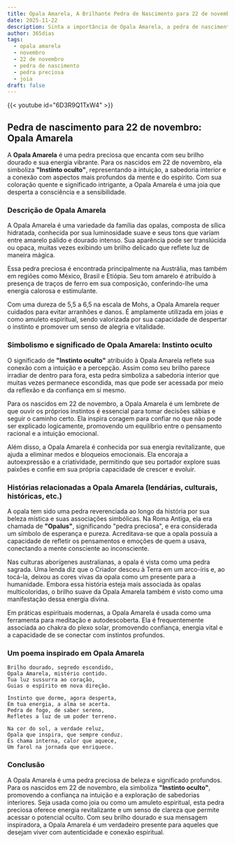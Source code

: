 ```yaml
---
title: Opala Amarela, A Brilhante Pedra de Nascimento para 22 de novembro
date: 2025-11-22
description: Sinta a importância de Opala Amarela, a pedra de nascimento de 22 de novembro que simboliza Instinto oculto. Deixe que sua beleza e significado iluminem seu dia.
author: 365dias
tags:
  - opala amarela
  - novembro
  - 22 de novembro
  - pedra de nascimento
  - pedra preciosa
  - joia
draft: false
---
```


{{< youtube id="6D3R9Q1TxW4" >}}

## Pedra de nascimento para 22 de novembro: Opala Amarela

A **Opala Amarela** é uma pedra preciosa que encanta com seu brilho dourado e sua energia vibrante. Para os nascidos em 22 de novembro, ela simboliza **"Instinto oculto"**, representando a intuição, a sabedoria interior e a conexão com aspectos mais profundos da mente e do espírito. Com sua coloração quente e significado intrigante, a Opala Amarela é uma joia que desperta a consciência e a sensibilidade.

### Descrição de Opala Amarela

A Opala Amarela é uma variedade da família das opalas, composta de sílica hidratada, conhecida por sua luminosidade suave e seus tons que variam entre amarelo pálido e dourado intenso. Sua aparência pode ser translúcida ou opaca, muitas vezes exibindo um brilho delicado que reflete luz de maneira mágica.

Essa pedra preciosa é encontrada principalmente na Austrália, mas também em regiões como México, Brasil e Etiópia. Seu tom amarelo é atribuído à presença de traços de ferro em sua composição, conferindo-lhe uma energia calorosa e estimulante.

Com uma dureza de 5,5 a 6,5 na escala de Mohs, a Opala Amarela requer cuidados para evitar arranhões e danos. É amplamente utilizada em joias e como amuleto espiritual, sendo valorizada por sua capacidade de despertar o instinto e promover um senso de alegria e vitalidade.

### Simbolismo e significado de Opala Amarela: Instinto oculto

O significado de **"Instinto oculto"** atribuído à Opala Amarela reflete sua conexão com a intuição e a percepção. Assim como seu brilho parece irradiar de dentro para fora, esta pedra simboliza a sabedoria interior que muitas vezes permanece escondida, mas que pode ser acessada por meio da reflexão e da confiança em si mesmo.

Para os nascidos em 22 de novembro, a Opala Amarela é um lembrete de que ouvir os próprios instintos é essencial para tomar decisões sábias e seguir o caminho certo. Ela inspira coragem para confiar no que não pode ser explicado logicamente, promovendo um equilíbrio entre o pensamento racional e a intuição emocional.

Além disso, a Opala Amarela é conhecida por sua energia revitalizante, que ajuda a eliminar medos e bloqueios emocionais. Ela encoraja a autoexpressão e a criatividade, permitindo que seu portador explore suas paixões e confie em sua própria capacidade de crescer e evoluir.

### Histórias relacionadas a Opala Amarela (lendárias, culturais, históricas, etc.)

A opala tem sido uma pedra reverenciada ao longo da história por sua beleza mística e suas associações simbólicas. Na Roma Antiga, ela era chamada de **"Opalus"**, significando "pedra preciosa", e era considerada um símbolo de esperança e pureza. Acreditava-se que a opala possuía a capacidade de refletir os pensamentos e emoções de quem a usava, conectando a mente consciente ao inconsciente.

Nas culturas aborígenes australianas, a opala é vista como uma pedra sagrada. Uma lenda diz que o Criador desceu à Terra em um arco-íris e, ao tocá-la, deixou as cores vivas da opala como um presente para a humanidade. Embora essa história esteja mais associada às opalas multicoloridas, o brilho suave da Opala Amarela também é visto como uma manifestação dessa energia divina.

Em práticas espirituais modernas, a Opala Amarela é usada como uma ferramenta para meditação e autodescoberta. Ela é frequentemente associada ao chakra do plexo solar, promovendo confiança, energia vital e a capacidade de se conectar com instintos profundos.

### Um poema inspirado em Opala Amarela

```
Brilho dourado, segredo escondido,  
Opala Amarela, mistério contido.  
Tua luz sussurra ao coração,  
Guias o espírito em nova direção.  

Instinto que dorme, agora desperta,  
Em tua energia, a alma se acerta.  
Pedra de fogo, de saber sereno,  
Refletes a luz de um poder terreno.  

Na cor do sol, a verdade reluz,  
Opala que inspira, que sempre conduz.  
És chama interna, calor que aquece,  
Um farol na jornada que enriquece.
```

### Conclusão

A Opala Amarela é uma pedra preciosa de beleza e significado profundos. Para os nascidos em 22 de novembro, ela simboliza **"Instinto oculto"**, promovendo a confiança na intuição e a exploração de sabedorias interiores. Seja usada como joia ou como um amuleto espiritual, esta pedra preciosa oferece energia revitalizante e um senso de clareza que permite acessar o potencial oculto. Com seu brilho dourado e sua mensagem inspiradora, a Opala Amarela é um verdadeiro presente para aqueles que desejam viver com autenticidade e conexão espiritual.